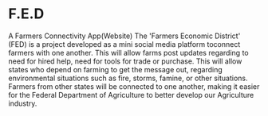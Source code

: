 # F.E.D
A Farmers Connectivity App(Website)
The 'Farmers Economic District' (FED) is a project developed as a mini social media platform toconnect farmers with one another. This will allow farms post updates regarding to need for hired help, need for tools for trade or purchase. This will allow states who depend on farming to get the message out, regarding environmental situations such as fire, storms, famine, or other situations. Farmers from other states will be connected to one another, making it easier for the Federal Department of Agriculture to better develop our Agriculture industry. 
